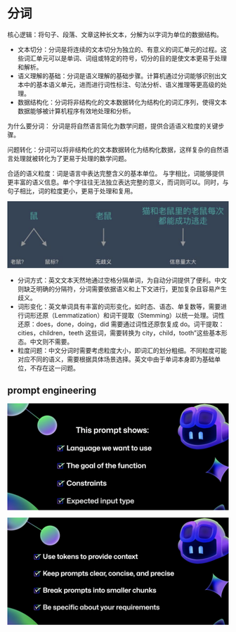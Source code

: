 # 分词

核心逻辑：将句子、段落、文章这种长文本，分解为以字词为单位的数据结构。

* 文本切分：分词是将连续的文本切分为独立的、有意义的词汇单元的过程。这些词汇单元可以是单词、词组或特定的符号，切分的目的是使文本更易于处理和解析。
* 语义理解的基础：分词是语义理解的基础步骤。计算机通过分词能够识别出文本中的基本语义单元，进而进行词性标注、句法分析、语义推理等更高级的处理。
* 数据结构化：分词将非结构化的文本数据转化为结构化的词汇序列，使得文本数据能够被计算机程序有效地处理和分析。
  
为什么要分词： 分词是将自然语言简化为数学问题，提供合适语义粒度的关键步骤。

问题转化：分词可以将非结构化的文本数据转化为结构化数据，这样复杂的自然语言处理就被转化为了更易于处理的数学问题。

合适的语义粒度：词是语言中表达完整含义的基本单位。 与字相比，词能够提供更丰富的语义信息。单个字往往无法独立表达完整的意义，而词则可以。同时，与句子相比，词的粒度更小，更易于处理和复用。

![alt text](<pic/截屏2025-05-12 19.33.34.png>)

* 分词方式：英文文本天然地通过空格分隔单词，为自动分词提供了便利。中文则缺乏明确的分隔符，分词需要依据语义和上下文进行，更加复杂且容易产生歧义。
* 词形变化：英文单词具有丰富的词形变化，如时态、语态、单复数等，需要进行词形还原（Lemmatization）和词干提取（Stemming）以统一处理。词性还原：does，done，doing，did 需要通过词性还原恢复成 do。词干提取：cities，children，teeth 这些词，需要转换为 city，child，tooth”这些基本形态。中文则不需要。
* 粒度问题：中文分词时需要考虑粒度大小，即词汇的划分粗细。不同粒度可能对应不同的语义，需要根据具体场景选择。英文中由于单词本身即为基础单位，不存在这一问题。

## prompt engineering


![alt text](<pic/截屏2025-05-12 20.07.05.png>)

![alt text](<pic/截屏2025-05-12 20.06.03.png>)

